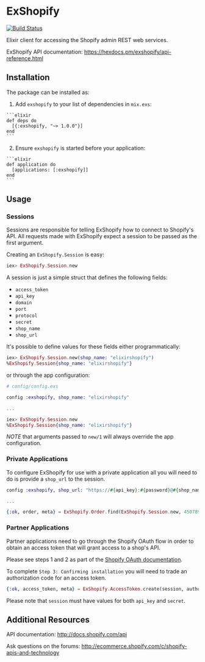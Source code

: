 # ExShopify

[![Build Status](https://travis-ci.org/sticksnleaves/exshopify.svg?branch=master)](https://travis-ci.org/sticksnleaves/exshopify)

Elixir client for accessing the Shopify admin REST web services.

ExShopify API documentation: https://hexdocs.pm/exshopify/api-reference.html

## Installation

The package can be installed as:

  1. Add `exshopify` to your list of dependencies in `mix.exs`:

    ```elixir
    def deps do
      [{:exshopify, "~> 1.0.0"}]
    end
    ```

  2. Ensure `exshopify` is started before your application:

    ```elixir
    def application do
      [applications: [:exshopify]]
    end
    ```

## Usage

### Sessions

Sessions are responsible for telling ExShopify how to connect to Shopify's API.
All requests made with ExShopify expect a session to be passed as the first
argument.

Creating an `ExShopify.Session` is easy:

```elixir
iex> ExShopify.Session.new
```

A session is just a simple struct that defines the following fields:

  * `access_token`
  * `api_key`
  * `domain`
  * `port`
  * `protocol`
  * `secret`
  * `shop_name`
  * `shop_url`

It's possible to define values for these fields either programmatically:

```elixir
iex> ExShopify.Session.new(shop_name: "elixirshopify")
%ExShopify.Session{shop_name: "elixirshopify"}
```

or through the app configuration:

```elixir
# config/config.exs

config :exshopify, shop_name: "elixirshopify"

...

iex> ExShopify.Session.new
%ExShopify.Session{shop_name: "elixirshopify"}
```

*NOTE* that arguments passed to `new/1` will always override the app
configuration.

### Private Applications

To configure ExShopify for use with a private application all you will need
to do is provide a `shop_url` to the session.

```elixir
config :exshopify, shop_url: "https://#{api_key}:#{password}@#{shop_name}.myshopify.com/admin")

...

{:ok, order, meta} = ExShopify.Order.find(ExShopify.Session.new, 450789469)
```

### Partner Applications

Partner applications need to go through the Shopify OAuth flow in order to
obtain an access token that will grant access to a shop's API.

Please see steps 1 and 2 as part of the
[Shopify OAuth documentation](https://help.shopify.com/api/guides/authentication/oauth).

To complete `Step 3: Confirming installation` you will need to trade an
authorization code for an access token.

```elixir
{:ok, access_token, meta} = ExShopify.AccessToken.create(session, authorization_code)
```

Please note that `session` must have values for both `api_key` and `secret`.

## Additional Resources

API documentation: http://docs.shopify.com/api

Ask questions on the forums: http://ecommerce.shopify.com/c/shopify-apis-and-technology
